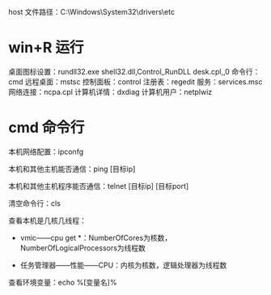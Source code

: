 host 文件路径：C:\Windows\System32\drivers\etc
# win+R 运行
桌面图标设置：rundll32.exe shell32.dll,Control_RunDLL desk.cpl,,0
命令行：cmd
远程桌面：mstsc
控制面板：control
注册表：regedit
服务：services.msc
网络连接：ncpa.cpl
计算机详情：dxdiag
计算机用户：netplwiz

# cmd 命令行

本机网络配置：ipconfg

本机和其他主机能否通信：ping [目标ip]

本机和其他主机程序能否通信：telnet [目标ip] [目标port]

清空命令行：cls

查看本机是几核几线程：

* vmic——cpu get *：NumberOfCores为核数，NumberOfLogicalProcessors为线程数

* 任务管理器——性能——CPU：内核为核数，逻辑处理器为线程数

查看环境变量：echo %[变量名]%